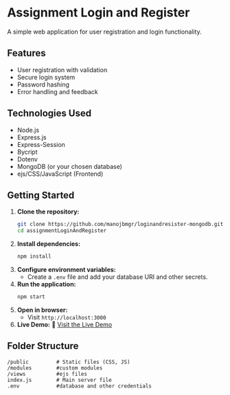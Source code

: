 # Assignment Login and Register
A simple web application for user registration and login functionality.
## Features
- User registration with validation
- Secure login system
- Password hashing
- Error handling and feedback
## Technologies Used
- Node.js
- Express.js
- Express-Session
- Bycript
- Dotenv
- MongoDB (or your chosen database)
- ejs/CSS/JavaScript (Frontend)
## Getting Started
1. **Clone the repository:**
    ```bash
    git clone https://github.com/manojbmgr/loginandresister-mongodb.git
    cd assignmentLoginAndRegister
    ```
2. **Install dependencies:**
    ```bash
    npm install
    ```
3. **Configure environment variables:**
    - Create a `.env` file and add your database URI and other secrets.
4. **Run the application:**
    ```bash
    npm start
    ```
5. **Open in browser:**
    - Visit `http://localhost:3000`
6. **Live Demo:**
    🔗 [Visit the Live Demo](https://loginandresister-mongodb.onrender.com)
## Folder Structure
```
/public         # Static files (CSS, JS)
/modules        #custom modules
/views          #ejs files
index.js        # Main server file
.env            #database and other credentials
